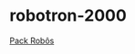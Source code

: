 # robotron-2000

[Pack Robôs](https://drive.google.com/drive/folders/1Q-i-KIZcNkZ1ipNcxmEuOtTrGDcI0Tlq)

